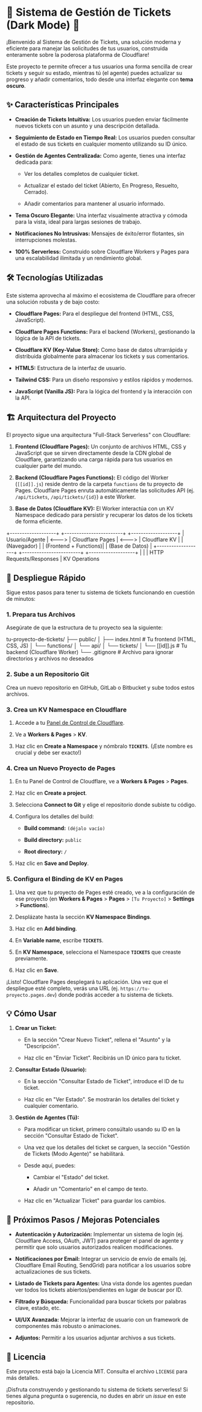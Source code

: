# 🚀 Sistema de Gestión de Tickets (Dark Mode) 🚀

¡Bienvenido al Sistema de Gestión de Tickets, una solución moderna y eficiente para manejar las solicitudes de tus usuarios, construida enteramente sobre la poderosa plataforma de Cloudflare!

Este proyecto te permite ofrecer a tus usuarios una forma sencilla de crear tickets y seguir su estado, mientras tú (el agente) puedes actualizar su progreso y añadir comentarios, todo desde una interfaz elegante con **tema oscuro**.

## ✨ Características Principales

* **Creación de Tickets Intuitiva:** Los usuarios pueden enviar fácilmente nuevos tickets con un asunto y una descripción detallada.

* **Seguimiento de Estado en Tiempo Real:** Los usuarios pueden consultar el estado de sus tickets en cualquier momento utilizando su ID único.

* **Gestión de Agentes Centralizada:** Como agente, tienes una interfaz dedicada para:

    * Ver los detalles completos de cualquier ticket.

    * Actualizar el estado del ticket (Abierto, En Progreso, Resuelto, Cerrado).

    * Añadir comentarios para mantener al usuario informado.

* **Tema Oscuro Elegante:** Una interfaz visualmente atractiva y cómoda para la vista, ideal para largas sesiones de trabajo.

* **Notificaciones No Intrusivas:** Mensajes de éxito/error flotantes, sin interrupciones molestas.

* **100% Serverless:** Construido sobre Cloudflare Workers y Pages para una escalabilidad ilimitada y un rendimiento global.

## 🛠️ Tecnologías Utilizadas

Este sistema aprovecha al máximo el ecosistema de Cloudflare para ofrecer una solución robusta y de bajo costo:

* **Cloudflare Pages:** Para el despliegue del frontend (HTML, CSS, JavaScript).

* **Cloudflare Pages Functions:** Para el backend (Workers), gestionando la lógica de la API de tickets.

* **Cloudflare KV (Key-Value Store):** Como base de datos ultrarrápida y distribuida globalmente para almacenar los tickets y sus comentarios.

* **HTML5:** Estructura de la interfaz de usuario.

* **Tailwind CSS:** Para un diseño responsivo y estilos rápidos y modernos.

* **JavaScript (Vanilla JS):** Para la lógica del frontend y la interacción con la API.

## 🏗️ Arquitectura del Proyecto

El proyecto sigue una arquitectura "Full-Stack Serverless" con Cloudflare:

1.  **Frontend (Cloudflare Pages):** Un conjunto de archivos HTML, CSS y JavaScript que se sirven directamente desde la CDN global de Cloudflare, garantizando una carga rápida para tus usuarios en cualquier parte del mundo.

2.  **Backend (Cloudflare Pages Functions):** El código del Worker (`[[id]].js`) reside dentro de la carpeta `functions` de tu proyecto de Pages. Cloudflare Pages enruta automáticamente las solicitudes API (ej. `/api/tickets`, `/api/tickets/{id}`) a este Worker.

3.  **Base de Datos (Cloudflare KV):** El Worker interactúa con un KV Namespace dedicado para persistir y recuperar los datos de los tickets de forma eficiente.


+-------------------+       +------------------------+       +-------------------+
|   Usuario/Agente  | <---> |  Cloudflare Pages      | <---> |  Cloudflare KV    |
|   (Navegador)     |       |  (Frontend + Functions)|       |  (Base de Datos)  |
+-------------------+       +------------------------+       +-------------------+
|                               |
|  HTTP Requests/Responses      |  KV Operations


## 🚀 Despliegue Rápido

Sigue estos pasos para tener tu sistema de tickets funcionando en cuestión de minutos:

### 1. Prepara tus Archivos

Asegúrate de que la estructura de tu proyecto sea la siguiente:


tu-proyecto-de-tickets/
├── public/
│   ├── index.html          # Tu frontend (HTML, CSS, JS)
│   └── functions/
│       └── api/
│           └── tickets/
│               └── [[id]].js   # Tu backend (Cloudflare Worker)
└── .gitignore              # Archivo para ignorar directorios y archivos no deseados


### 2. Sube a un Repositorio Git

Crea un nuevo repositorio en GitHub, GitLab o Bitbucket y sube todos estos archivos.

### 3. Crea un KV Namespace en Cloudflare

1.  Accede a tu [Panel de Control de Cloudflare](https://dash.cloudflare.com/).

2.  Ve a **Workers & Pages** > **KV**.

3.  Haz clic en **Create a Namespace** y nómbralo **`TICKETS`**. (¡Este nombre es crucial y debe ser exacto!)

### 4. Crea un Nuevo Proyecto de Pages

1.  En tu Panel de Control de Cloudflare, ve a **Workers & Pages** > **Pages**.

2.  Haz clic en **Create a project**.

3.  Selecciona **Connect to Git** y elige el repositorio donde subiste tu código.

4.  Configura los detalles del build:

    * **Build command:** `(déjalo vacío)`

    * **Build directory:** `public`

    * **Root directory:** `/`

5.  Haz clic en **Save and Deploy**.

### 5. Configura el Binding de KV en Pages

1.  Una vez que tu proyecto de Pages esté creado, ve a la configuración de ese proyecto (en **Workers & Pages** > **Pages** > `[Tu Proyecto]` > **Settings** > **Functions**).

2.  Desplázate hasta la sección **KV Namespace Bindings**.

3.  Haz clic en **Add binding**.

4.  En **Variable name**, escribe **`TICKETS`**.

5.  En **KV Namespace**, selecciona el Namespace **`TICKETS`** que creaste previamente.

6.  Haz clic en **Save**.

¡Listo! Cloudflare Pages desplegará tu aplicación. Una vez que el despliegue esté completo, verás una URL (ej. `https://tu-proyecto.pages.dev`) donde podrás acceder a tu sistema de tickets.

## 💡 Cómo Usar

1.  **Crear un Ticket:**

    * En la sección "Crear Nuevo Ticket", rellena el "Asunto" y la "Descripción".

    * Haz clic en "Enviar Ticket". Recibirás un ID único para tu ticket.

2.  **Consultar Estado (Usuario):**

    * En la sección "Consultar Estado de Ticket", introduce el ID de tu ticket.

    * Haz clic en "Ver Estado". Se mostrarán los detalles del ticket y cualquier comentario.

3.  **Gestión de Agentes (Tú):**

    * Para modificar un ticket, primero consúltalo usando su ID en la sección "Consultar Estado de Ticket".

    * Una vez que los detalles del ticket se carguen, la sección "Gestión de Tickets (Modo Agente)" se habilitará.

    * Desde aquí, puedes:

        * Cambiar el "Estado" del ticket.

        * Añadir un "Comentario" en el campo de texto.

    * Haz clic en "Actualizar Ticket" para guardar los cambios.

## 🚀 Próximos Pasos / Mejoras Potenciales

* **Autenticación y Autorización:** Implementar un sistema de login (ej. Cloudflare Access, OAuth, JWT) para proteger el panel de agente y permitir que solo usuarios autorizados realicen modificaciones.

* **Notificaciones por Email:** Integrar un servicio de envío de emails (ej. Cloudflare Email Routing, SendGrid) para notificar a los usuarios sobre actualizaciones de sus tickets.

* **Listado de Tickets para Agentes:** Una vista donde los agentes puedan ver todos los tickets abiertos/pendientes en lugar de buscar por ID.

* **Filtrado y Búsqueda:** Funcionalidad para buscar tickets por palabras clave, estado, etc.

* **UI/UX Avanzada:** Mejorar la interfaz de usuario con un framework de componentes más robusto o animaciones.

* **Adjuntos:** Permitir a los usuarios adjuntar archivos a sus tickets.

## 📄 Licencia

Este proyecto está bajo la Licencia MIT. Consulta el archivo `LICENSE` para más detalles.

¡Disfruta construyendo y gestionando tu sistema de tickets serverless! Si tienes alguna pregunta o sugerencia, no dudes en abrir un *issue* en este repositorio.
